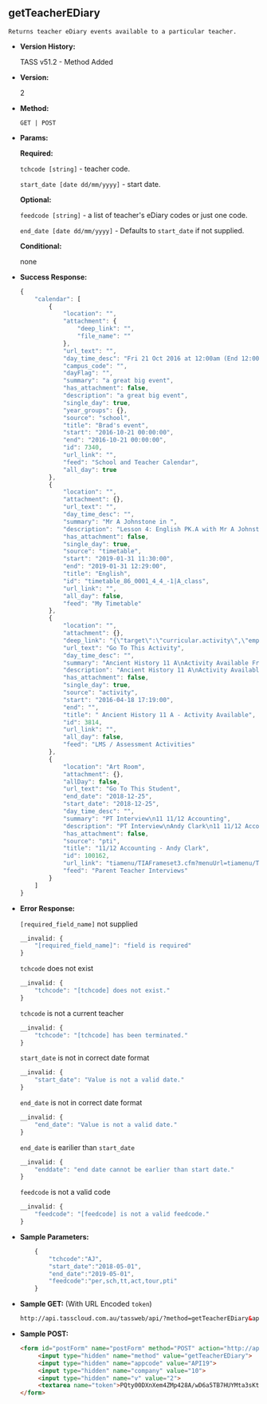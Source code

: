 **getTeacherEDiary**
----
	Returns teacher eDiary events available to a particular teacher.
	
* **Version History:**

	TASS v51.2 - Method Added

* **Version:**

	2

* **Method:**

	`GET | POST`
	
*  **Params:**

	**Required:**

	`tchcode [string]` - teacher code.

	`start_date [date dd/mm/yyyy]` - start date.

	**Optional:**

	`feedcode [string]` - a list of teacher's eDiary codes or just one code.

	`end_date [date dd/mm/yyyy]` - Defaults to `start_date` if not supplied.

	**Conditional:**
	
	none

* **Success Response:**

	```javascript
	{
		"calendar": [
			{
				"location": "",
				"attachment": {
					"deep_link": "",
					"file_name": ""
				},
				"url_text": "",
				"day_time_desc": "Fri 21 Oct 2016 at 12:00am (End 12:00am)",
				"campus_code": "",
				"dayFlag": "",
				"summary": "a great big event",
				"has_attachment": false,
				"description": "a great big event",
				"single_day": true,
				"year_groups": {},
				"source": "school",
				"title": "Brad's event",
				"start": "2016-10-21 00:00:00",
				"end": "2016-10-21 00:00:00",
				"id": 7340,
				"url_link": "",
				"feed": "School and Teacher Calendar",
				"all_day": true
			},
			{
				"location": "",
				"attachment": {},
				"url_text": "",
				"day_time_desc": "",
				"summary": "Mr A Johnstone in ",
				"description": "Lesson 4: English PK.A with Mr A Johnstone",
				"has_attachment": false,
				"single_day": true,
				"source": "timetable",
				"start": "2019-01-31 11:30:00",
				"end": "2019-01-31 12:29:00",
				"title": "English",
				"id": "timetable_86_0001_4_4_-1|A_class",
				"url_link": "",
				"all_day": false,
				"feed": "My Timetable"
			},
			{
				"location": "",
				"attachment": {},
				"deep_link": "{\"target\":\"curricular.activity\",\"empcode\":\"1000016\",\"activity_assign_id\":\"3814\",\"prod_menu\":\"N\"}",
				"url_text": "Go To This Activity",
				"day_time_desc": "",
				"summary": "Ancient History 11 A\nActivity Available From: Mon 18 Apr 2016 at 05:19 PM",
				"description": "Ancient History 11 A\nActivity Available From: Mon 18 Apr 2016 at 05:19 PM",
				"has_attachment": false,
				"single_day": true,
				"source": "activity",
				"start": "2016-04-18 17:19:00",
				"end": "",
				"title": " Ancient History 11 A - Activity Available",
				"id": 3814,
				"url_link": "",
				"all_day": false,
				"feed": "LMS / Assessment Activities"
			},
			{
				"location": "Art Room",
				"attachment": {},
				"allDay": false,
				"url_text": "Go To This Student",
				"end_date": "2018-12-25",
				"start_date": "2018-12-25",
				"day_time_desc": "",
				"summary": "PT Interview\n11 11/12 Accounting",
				"description": "PT Interview\nAndy Clark\n11 11/12 Accounting",
				"has_attachment": false,
				"source": "pti",
				"title": "11/12 Accounting - Andy Clark",
				"id": 100162,
				"url_link": "tiamenu/TIAFrameset3.cfm?menuUrl=tiamenu/TIAStudMenu%2Ecfm%3FstudentCode%3D0009130&menuInfoUrl=students%2FTIAStudGenDetails%2Ecfm%3FstudentCode%3D0009130",
				"feed": "Parent Teacher Interviews"
			}
		]
	}
	```
 
* **Error Response:**

	`[required_field_name]` not supplied
	```javascript
	__invalid: {
		"[required_field_name]": "field is required"
	}
	```

	`tchcode` does not exist
	```javascript
	__invalid: {
		"tchcode": "[tchcode] does not exist."
	}
	```

	`tchcode` is not a current teacher
	```javascript
	__invalid: {
		"tchcode": "[tchcode] has been terminated."
	}
	```

	`start_date` is not in correct date format
	```javascript
	__invalid: {
		"start_date": "Value is not a valid date."
	}
	```

	`end_date` is not in correct date format
	```javascript
	__invalid: {
		"end_date": "Value is not a valid date."
	}
	```

	`end_date` is earilier than `start_date`
	```javascript
	__invalid: {
		"enddate": "end date cannot be earlier than start date."
	}
	```

	`feedcode` is not a valid code
	```javascript
	__invalid: {
		"feedcode": "[feedcode] is not a valid feedcode."
	}
	```

* **Sample Parameters:**

	```javascript
		{
			"tchcode":"AJ",
			"start_date":"2018-05-01",
			"end_date":"2019-05-01",
			"feedcode":"per,sch,tt,act,tour,pti"
		}
	```

* **Sample GET:** (With URL Encoded `token`)

	```HTML
	http://api.tasscloud.com.au/tassweb/api/?method=getTeacherEDiary&appcode=API19&company=10&v=2&token=PQty00DXnXem4ZMp428A%2FwD6a5TB7HUYMta3sKtv89XwPsa%2FeB2RtUrAA5%2FWSxTA%2F%2Bm30VOCYMahvOVWTkTOmFJKzT8N67mvjRyULtu51I4%3D
	```
	
* **Sample POST:**

	```HTML
	<form id="postForm" name="postForm" method="POST" action="http://api.tasscloud.com.au/tassweb/api/">
		 <input type="hidden" name="method" value="getTeacherEDiary">
		 <input type="hidden" name="appcode" value="API19">
		 <input type="hidden" name="company" value="10">
		 <input type="hidden" name="v" value="2">
		 <textarea name="token">PQty00DXnXem4ZMp428A/wD6a5TB7HUYMta3sKtv89XwPsa/eB2RtUrAA5/WSxTA/+m30VOCYMahvOVWTkTOmFJKzT8N67mvjRyULtu51I4=</textarea>
	</form>
	```
